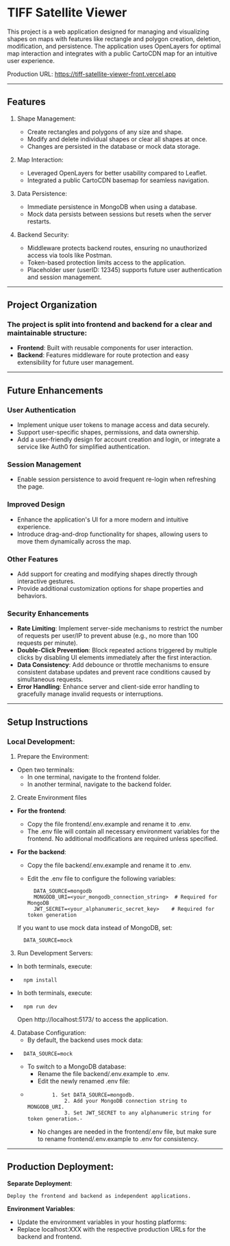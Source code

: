 # TIFF Satellite Viewer

This project is a web application designed for managing and visualizing shapes on maps with features like rectangle and polygon creation, deletion, modification, and persistence. The application uses OpenLayers for optimal map interaction and integrates with a public CartoCDN map for an intuitive user experience.

Production URL:
https://tiff-satellite-viewer-front.vercel.app
________________

## Features

1. Shape Management:
	- Create rectangles and polygons of any size and shape.
	- Modify and delete individual shapes or clear all shapes at once.
	- Changes are persisted in the database or mock data storage.

2. Map Interaction:
 	- Leveraged OpenLayers for better usability compared to Leaflet.
	- Integrated a public CartoCDN basemap for seamless navigation.

4. Data Persistence:
	- Immediate persistence in MongoDB when using a database.
	- Mock data persists between sessions but resets when the server restarts.

5. Backend Security:
	- Middleware protects backend routes, ensuring no unauthorized access via tools like Postman.
	- Token-based protection limits access to the application.
	- Placeholder user (userID: 12345) supports future user authentication and session management.
		
		
_________________

## Project Organization

### The project is split into frontend and backend for a clear and maintainable structure:

- **Frontend**: Built with reusable components for user interaction.
- **Backend**: Features middleware for route protection and easy extensibility for future user management.
	
_________________

## Future Enhancements

### User Authentication

- Implement unique user tokens to manage access and data securely.
- Support user-specific shapes, permissions, and data ownership.
- Add a user-friendly design for account creation and login, or integrate a service like Auth0 for simplified authentication.

### Session Management

- Enable session persistence to avoid frequent re-login when refreshing the page.

### Improved Design

- Enhance the application's UI for a more modern and intuitive experience.
- Introduce drag-and-drop functionality for shapes, allowing users to move them dynamically across the map.

### Other Features

- Add support for creating and modifying shapes directly through interactive gestures.
- Provide additional customization options for shape properties and behaviors.

### Security Enhancements

- **Rate Limiting**: Implement server-side mechanisms to restrict the number of requests per user/IP to prevent abuse (e.g., no more than 100 requests per minute).
- **Double-Click Prevention**: Block repeated actions triggered by multiple clicks by disabling UI elements immediately after the first interaction.
- **Data Consistency**: Add debounce or throttle mechanisms to ensure consistent database updates and prevent race conditions caused by simultaneous requests.
- **Error Handling**: Enhance server and client-side error handling to gracefully manage invalid requests or interruptions.
	
________________

## Setup Instructions

### Local Development:

1. Prepare the Environment:
- Open two terminals:
	- In one terminal, navigate to the frontend folder.
   	- In another terminal, navigate to the backend folder.
			
2. Create Environment files
   
- **For the frontend**:
	- Copy the file frontend/.env.example and rename it to .env.
	- The .env file will contain all necessary environment variables for the frontend. No additional modifications are required unless specified.

- **For the backend**:
	- Copy the file backend/.env.example and rename it to .env.
	- Edit the .env file to configure the following variables:

			DATA_SOURCE=mongodb
			MONGODB_URI=<your_mongodb_connection_string>  # Required for MongoDB
			JWT_SECRET=<your_alphanumeric_secret_key>    # Required for token generation

	If you want to use mock data instead of MongoDB, set:

		DATA_SOURCE=mock

3. Run Development Servers:
- In both terminals, execute:
- 		npm install
- In both terminals, execute: 
- 		npm run dev
			
  Open http://localhost:5173/ to access the application.

4. Database Configuration:
	- By default, the backend uses mock data:
-		DATA_SOURCE=mock

	- To switch to a MongoDB database:
   		- Rename the file backend/.env.example to .env.
		- Edit the newly renamed .env file:
  - 			1. Set DATA_SOURCE=mongodb.
                	2. Add your MongoDB connection string to MONGODB_URI.
                	3. Set JWT_SECRET to any alphanumeric string for token generation.-
    - No changes are needed in the frontend/.env file, but make sure to rename frontend/.env.example to .env for consistency.


________________

## Production Deployment:

**Separate Deployment**:

    Deploy the frontend and backend as independent applications.

**Environment Variables**:

- Update the environment variables in your hosting platforms:
- Replace localhost:XXX with the respective production URLs for the backend and frontend.
